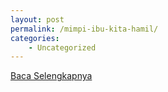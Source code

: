 ```yaml
---
layout: post
permalink: /mimpi-ibu-kita-hamil/
categories:
    - Uncategorized
---
```


[Baca Selengkapnya](/04)